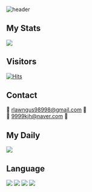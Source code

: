 ![header](https://capsule-render.vercel.app/api?type=wave&color=FCF4DE&height=250&section=header&text=SSAFY%20gunnyKim98&fontSize=80)


## My Stats
![](http://github-profile-summary-cards.vercel.app/api/cards/stats?username=gunnyKim98&theme=solarized)

## Visitors
[![Hits](https://hits.seeyoufarm.com/api/count/incr/badge.svg?url=https%3A%2F%2Fgithub.com%2FgunnyKim98&count_bg=%23828282&title_bg=%23FCF4DE&icon=telegram.svg&icon_color=%23FFFFFF&title=Views&edge_flat=false)](https://hits.seeyoufarm.com)

## Contact
🌱 rlawngus98998@gmail.com 🌱 <br/>
🌱 9999kjh@naver.com 🌱

## My Daily
![](http://github-profile-summary-cards.vercel.app/api/cards/productive-time?username=gunnyKim98&theme=solarized&utcOffset=8)

## Language
 <img src="https://img.shields.io/badge/Python-3766AB?style=flat-square&logo=Python&logoColor=white"/> <img src="https://img.shields.io/badge/Javascript-ffb13b?style=flat-square&logo=javascript&logoColor=white"/> <img src="https://img.shields.io/badge/Django-092E20?style=flat-square&logo=Django&logoColor=white"/>  <img src="https://img.shields.io/badge/%234FC08D-Vue.js-blueviolet">
 

<!--
**gunnyKim98/gunnyKim98** is a ✨ _special_ ✨ repository because its `README.md` (this file) appears on your GitHub profile.

Here are some ideas to get you started:

- 🔭 I’m currently working on ...
- 🌱 I’m currently learning ...
- 👯 I’m looking to collaborate on ...
- 🤔 I’m looking for help with ...
- 💬 Ask me about ...
- 📫 How to reach me: ...
- 😄 Pronouns: ...
- ⚡ Fun fact: ...
-->
